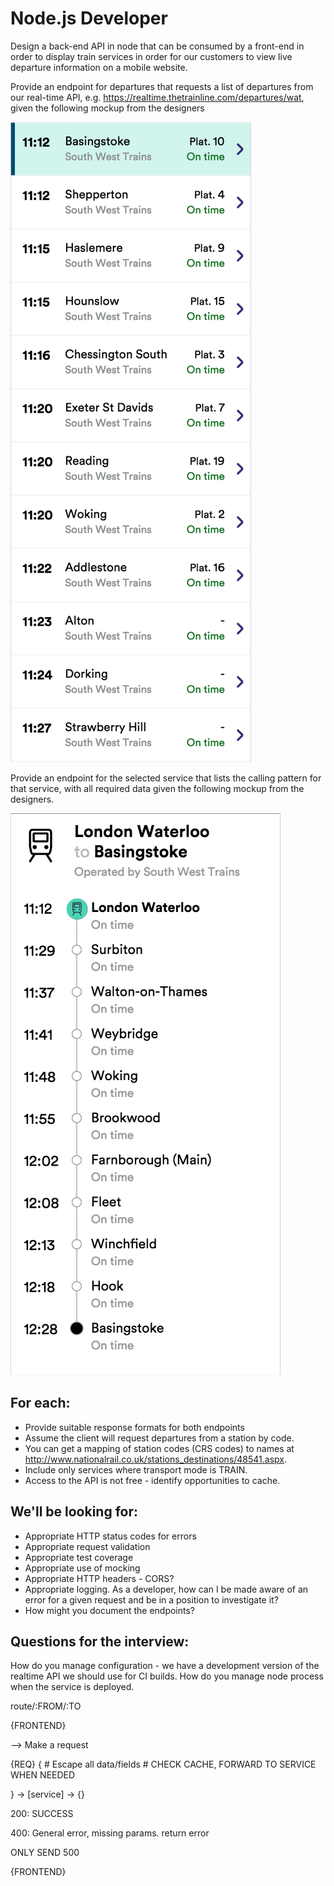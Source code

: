# Node.js Developer 

Design a back-end API in node that can be consumed by a front-end in order to display train services in order for our customers to view live departure information on a mobile website.

Provide an endpoint for departures that requests a list of departures from our real-time API, e.g. <a href="https://realtime.thetrainline.com/departures/wat">https://realtime.thetrainline.com/departures/wat</a>, given the following mockup from the designers

![List of departure services](list-of-departures-from.png "List of departure services")

Provide an endpoint for the selected service that lists the calling pattern for that service, with all required data given the following mockup from the designers.

![Calling pattern for a service](calling-pattern.png "Calling pattern for a service")

## For each:
- Provide suitable response formats for both endpoints
- Assume the client will request departures from a station by code.
- You can get a mapping of station codes (CRS codes) to names at http://www.nationalrail.co.uk/stations_destinations/48541.aspx.
- Include only services where transport mode is TRAIN.
- Access to the API is not free - identify opportunities to cache.


## We'll be looking for:
- Appropriate HTTP status codes for errors
- Appropriate request validation
- Appropriate test coverage
- Appropriate use of mocking
- Appropriate HTTP headers - CORS?
- Appropriate logging. As a developer, how can I be made aware of an error for a given request and be in a position to investigate it?
- How might you document the endpoints?

## Questions for the interview:
How do you manage configuration - we have a development version of the realtime API 
we should use for CI builds.
How do you manage node process when the service is deployed.


route/:FROM/:TO

{FRONTEND}

--> Make a request

{REQ} {
    # Escape all data/fields
    # CHECK CACHE, FORWARD TO SERVICE WHEN NEEDED

} -> [service] -> {}

200: SUCCESS

400: General error, missing params. return error

ONLY SEND 500

{FRONTEND}
